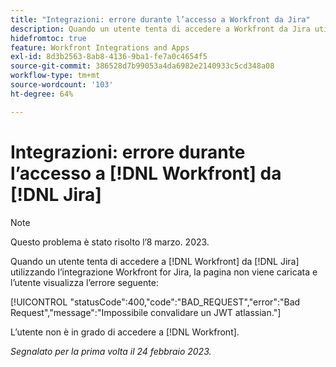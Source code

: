 ```yaml
---
title: "Integrazioni: errore durante l’accesso a Workfront da Jira"
description: Quando un utente tenta di accedere a Workfront da Jira utilizzando l’integrazione di Workfront for Jira, la pagina non viene caricata e l’utente visualizza un errore.
hidefromtoc: true
feature: Workfront Integrations and Apps
exl-id: 8d3b2563-8ab8-4136-9ba1-fe7a0c4654f5
source-git-commit: 386528d7b99053a4da6982e2140933c5cd348a08
workflow-type: tm+mt
source-wordcount: '103'
ht-degree: 64%

---
```


# Integrazioni: errore durante l’accesso a [!DNL Workfront] da [!DNL Jira]

>[!NOTE]
>
>Questo problema è stato risolto l’8 marzo. 2023.

Quando un utente tenta di accedere a [!DNL Workfront] da [!DNL Jira] utilizzando l’integrazione Workfront for Jira, la pagina non viene caricata e l’utente visualizza l’errore seguente:

[!UICONTROL &quot;statusCode&quot;:400,&quot;code&quot;:&quot;BAD_REQUEST&quot;,&quot;error&quot;:&quot;Bad Request&quot;,&quot;message&quot;:&quot;Impossibile convalidare un JWT atlassian.&quot;]

L’utente non è in grado di accedere a [!DNL Workfront].

_Segnalato per la prima volta il 24 febbraio 2023._
